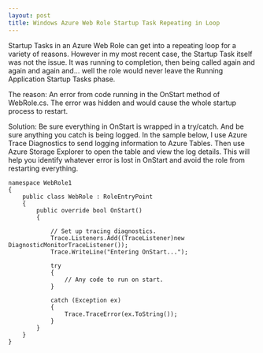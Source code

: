 ```yaml
---
layout: post
title: Windows Azure Web Role Startup Task Repeating in Loop
---
```


Startup Tasks in an Azure Web Role can get into a repeating loop for a variety of reasons.  However in my most recent case, the Startup Task itself was not the issue.  It was running to completion, then being called again and again and again and… well the role would never leave the Running Application Startup Tasks phase.

The reason: An error from code running in the OnStart method of WebRole.cs.  The error was hidden and would cause the whole startup process to restart.

Solution: Be sure everything in OnStart is wrapped in a try/catch.  And be sure anything you catch is being logged.  In the sample below, I use Azure Trace Diagnostics to send logging information to Azure Tables.  Then use Azure Storage Explorer to open the table and view the log details.  This will help you identify whatever error is lost in OnStart and avoid the role from restarting everything.

	namespace WebRole1
	{
	    public class WebRole : RoleEntryPoint
	    {
	    	public override bool OnStart()
	        {
	            
	            // Set up tracing diagnostics.
	            Trace.Listeners.Add((TraceListener)new DiagnosticMonitorTraceListener());
	            Trace.WriteLine("Entering OnStart...");

	            try
	            {
	            	// Any code to run on start.
	            }

	            catch (Exception ex)
	            {
	                Trace.TraceError(ex.ToString());
	            }
	        }
	    }
	}
